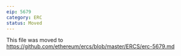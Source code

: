 ```yaml
---
eip: 5679
category: ERC
status: Moved
---
```


This file was moved to https://github.com/ethereum/ercs/blob/master/ERCS/erc-5679.md
